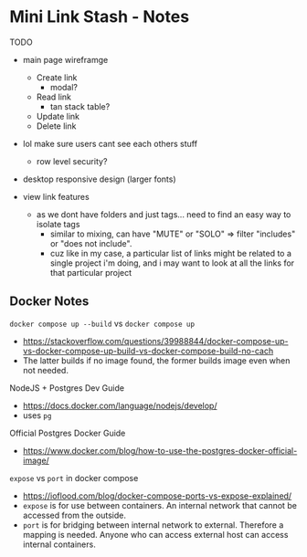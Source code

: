 # Mini Link Stash - Notes

TODO

- main page wireframge
  - Create link
    - modal?
  - Read link
    - tan stack table?
  - Update link
  - Delete link

- lol make sure users cant see each others stuff
  - row level security?

- desktop responsive design (larger fonts)

- view link features
  - as we dont have folders and just tags... need to find an easy way to isolate tags
    - similar to mixing, can have "MUTE" or "SOLO" => filter "includes" or "does not include".
    - cuz like in my case, a particular list of links might be related to a single project i'm doing, and i may want to look at all the links for that particular project

## Docker Notes

`docker compose up --build` vs `docker compose up`

- <https://stackoverflow.com/questions/39988844/docker-compose-up-vs-docker-compose-up-build-vs-docker-compose-build-no-cach>
- The latter builds if no image found, the former builds image even when not needed.

NodeJS + Postgres Dev Guide

- <https://docs.docker.com/language/nodejs/develop/>
- uses `pg`

Official Postgres Docker Guide

- <https://www.docker.com/blog/how-to-use-the-postgres-docker-official-image/>

`expose` vs `port` in docker compose

- <https://ioflood.com/blog/docker-compose-ports-vs-expose-explained/>
- `expose` is for use between containers. An internal network that cannot be accessed from the outside.
- `port` is for bridging between internal network to external. Therefore a mapping is needed. Anyone who can access external host can access internal containers.
